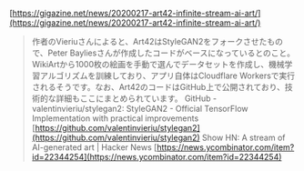 
[https://gigazine.net/news/20200217-art42-infinite-stream-ai-art/](https://gigazine.net/news/20200217-art42-infinite-stream-ai-art/)
> 作者のVieriuさんによると、Art42はStyleGAN2をフォークさせたもので、Peter Bayliesさんが作成したコードがベースになっているとのこと。WikiArtから1000枚の絵画を手動で選んでデータセットを作成し、機械学習アルゴリズムを訓練しており、アプリ自体はCloudflare Workersで実行されるそうです。なお、Art42のコードはGitHub上で公開されており、技術的な詳細もここにまとめられています。
GitHub - valentinvieriu/stylegan2: StyleGAN2 - Official TensorFlow Implementation with practical improvements
[https://github.com/valentinvieriu/stylegan2](https://github.com/valentinvieriu/stylegan2)
Show HN: A stream of AI-generated art | Hacker News
[https://news.ycombinator.com/item?id=22344254](https://news.ycombinator.com/item?id=22344254)
